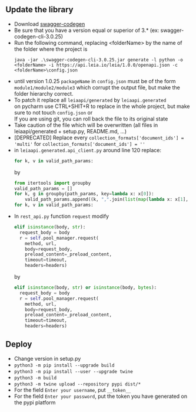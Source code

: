 ## Update the library
- Download [swagger-codegen](https://github.com/swagger-api/swagger-codegen)
- Be sure that you have a version equal or superior of 3.* (ex: swagger-codegen-cli-3.0.25)
- Run the following command, replacing \<folderName\> by the name of the folder where the project is 
    ```shell<<<<
    java -jar .\swagger-codegen-cli-3.0.25.jar generate -l python -o <folderName> -i https://api.leia.io/leia/1.0.0/openapi.json -c <folderName>\config.json
    ```
- until version 1.0.25 `packageName` in `config.json` must be of the form `module1/module2/module3` which corrupt the output file, but make the folder hierarchy correct.
- To patch it replace all `leiaapi/generated` by `leiaapi.generated`  
  on pycharm use CTRL+SHIT+R to replace in the whole project, but make sure to not touch `config.json` or  
  If you are using git, you can roll back the file to its original state
- Take caution of the file which will be overwritten (all files in leiaapi/generated + setup.py, README.md, ...)
- [DEPRECATED] Replace every `collection_formats['document_ids'] = 'multi'` for `collection_formats['document_ids'] = ''`
- in `leiaapi.generated.api_client.py` around line 120 replace:
  ```python
  for k, v in valid_path_params:
  ```
  by
  ```python
  from itertools import groupby
  valid_path_params = []
  for k, g in groupby(path_params, key=lambda x: x[0]):
      valid_path_params.append((k, ",".join(list(map(lambda x: x[1], g)))))
  for k, v in valid_path_params:
  ```
- In `rest_api.py` function `request` modify
  ```python
  elif isinstance(body, str):
    request_body = body
    r = self.pool_manager.request(
      method, url,
      body=request_body,
      preload_content=_preload_content,
      timeout=timeout,
      headers=headers)
   ```
    by
  ```python
  elif isinstance(body, str) or isinstance(body, bytes):
    request_body = body
    r = self.pool_manager.request(
      method, url,
      body=request_body,
      preload_content=_preload_content,
      timeout=timeout,
      headers=headers)
   ```

## Deploy
- Change version in setup.py
- `python3 -m pip install --upgrade build`
- `python3 -m pip install --user --upgrade twine`
- `python3 -m build`
- `python3 -m twine upload --repository pypi dist/*`
- For the field `Enter your username`, put `__token__`
- For the field `Enter your password`, put the token you have generated on the pypi platform